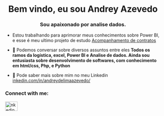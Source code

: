<h1 align="center">Bem vindo, eu sou Andrey Azevedo</h1>
<h3 align="center">Sou apaixonado por analise dados.</h3>

- Estou trabalhando para aprimorar meus conhecimentos sobre Power BI, e esse é meu ultimo projeto de estudo [Acompanhamento de contratos](https://app.powerbi.com/view?r=eyJrIjoiNTZkMDc4N2YtOWFlNi00MWE3LWJjNTEtZDMzNjRiZGQ5MTM5IiwidCI6IjA4ZjY4NzMyLTQxZDMtNGE2Ni1iODA5LTQ2YjRlZjI5ZTk4YSJ9)

- 💬 Podemos conversar sobre diversos assuntos entre eles **Todos os ramos da logística, excel, Power BI e Analise de dados. Ainda sou entusiasta sobre desenvolvimento de softwares, com conhecimento em html/css, Php, e Python**

- 📄 Pode saber mais sobre mim no meu Linkedin [inkedin.com/in/andreydelimaazevedo/](inkedin.com/in/andreydelimaazevedo/)

<h3 align="left">Connect with me:</h3>
<p align="left">
<a href="https://linkedin.com/in/nkedin.com/in/andreydelimaazevedo/" target="blank"><img align="center" src="https://raw.githubusercontent.com/rahuldkjain/github-profile-readme-generator/master/src/images/icons/Social/linked-in-alt.svg" alt="nkedin.com/in/andreydelimaazevedo/" height="30" width="40" /></a>
</p>

<!---

- 👋 Seja bem-vindo, sou Andrey AzevedoI’m @Andreydelimaazevedo
- 👀 I’m interested in ...
- 🌱 I’m currently learning ...
- 💞️ I’m looking to collaborate on ...
- 📫 How to reach me ...


Andreydelimaazevedo/Andreydelimaazevedo is a ✨ special ✨ repository because its `README.md` (this file) appears on your GitHub profile.
You can click the Preview link to take a look at your changes.
--->
